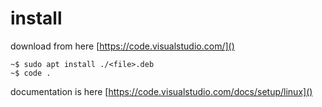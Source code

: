 # install

download from here [https://code.visualstudio.com/]()

    ~$ sudo apt install ./<file>.deb
    ~$ code .

documentation is here [https://code.visualstudio.com/docs/setup/linux]()